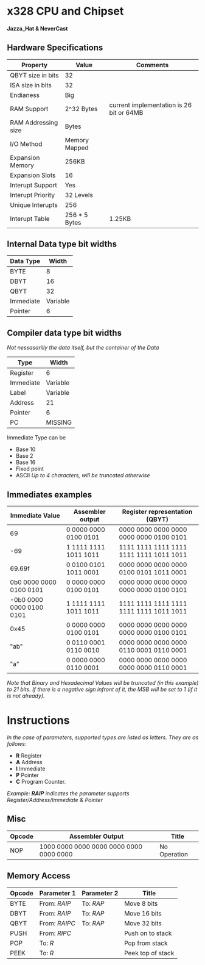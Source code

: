 x328 CPU and Chipset
====================

#### Jazza_Hat & NeverCast

## Hardware Specifications

|Property|Value|Comments|
|---|---|---|
|QBYT size in bits|32||
|ISA size in bits|32||
|Endianess|Big||
|RAM Support|2^32 Bytes|current implementation is 26 bit or 64MB|
|RAM Addressing size|Bytes||
|I/O Method|Memory Mapped||
|Expansion Memory|256KB||
|Expansion Slots|16||
|Interupt Support|Yes||
|Interupt Priority|32 Levels||
|Unique Interupts|256||
|Interupt Table|256 * 5 Bytes|1.25KB|

## Internal Data type bit widths

| Data Type | Width   |
|-----------|---------|
| BYTE      | 8       |
| DBYT      | 16      |
| QBYT      | 32      |
| Immediate | Variable|
| Pointer   | 6       |

## Compiler data type bit widths

*Not nessasarilly the data itself, but the container of the Data*

| Type        | Width      |
|-------------|------------|
| Register    | 6          |
| Immediate   | Variable   |
| Label       | Variable   |
| Address     | 21         |
| Pointer     | 6          |
| PC          | MISSING    |

Immediate Type can be
* Base 10
* Base 2
* Base 16
* Fixed point
* ASCII *Up to 4 characters, will be truncated otherwise*

## Immediates examples

| Immediate Value         | Assembler output      | Register representation (QBYT)          |
|-------------------------|-----------------------|-----------------------------------------|
| 69                      | 0 0000 0000 0100 0101 | 0000 0000 0000 0000 0000 0000 0100 0101 |
| -69                     | 1 1111 1111 1011 1011 | 1111 1111 1111 1111 1111 1111 1011 1011 |
| 69.69f                  | 0 0100 0101 1011 0001 | 0000 0000 0000 0000 0100 0101 1011 0001 |
| 0b0 0000 0000 0100 0101 | 0 0000 0000 0100 0101 | 0000 0000 0000 0000 0000 0000 0100 0101 |
| -0b0 0000 0000 0100 0101| 1 1111 1111 1011 1011 | 1111 1111 1111 1111 1111 1111 1011 1011 |
| 0x45                    | 0 0000 0000 0100 0101 | 0000 0000 0000 0000 0000 0000 0100 0101 |
| "ab"                    | 0 0110 0001 0110 0010 | 0000 0000 0000 0000 0110 0001 0110 0001 |
| "a"                     | 0 0000 0000 0110 0001 | 0000 0000 0000 0000 0000 0000 0110 0001 |

*Note that Binary and Hexadecimal Values will be truncated (in this example) to 21 bits. If there is a negative sign infront of it, the MSB will be set to 1 (if it is not already).*

# Instructions

*In the case of parameters, supported types are listed as letters. They are as follows:*

- **R** Register
- **A** Address
- **I** Immediate
- **P** Pointer
- **C** Program Counter.

_Example: **RAIP** indicates the parameter supports Register/Address/Immediate & Pointer_

## Misc

| Opcode | Assembler Output                        | Title       |
|--------|-----------------------------------------|-------------|
| NOP    | 1000 0000 0000 0000 0000 0000 0000 0000 | No Operation|

## Memory Access
| Opcode | Parameter 1  | Parameter 2  | Title            |
|--------|--------------|--------------|------------------|
| BYTE   | From: *RAIP* | To: *RAP*    | Move 8 bits      |             
| DBYT   | From: *RAIP* | To: *RAP*    | Move 16 bits     |
| QBYT   | From: *RAIPC*| To: *RAP*    | Move 32 bits     |
| PUSH   | From: *RIPC* |              | Push on to stack |
| POP    | To: *R*      |              | Pop from stack   |
| PEEK   | To: *R*      |              | Peek top of stack|

